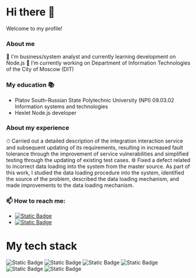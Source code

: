 # Hi there 👋
Welcome to my profile!

### About me
🌱 I'm business/system analyst and currently learning development on Node.js
🔭 I’m currently working on Department of Information Technologies of the City of Moscow (DIT)

### My education 📚
- Platov South-Russian State Polytechnic University (NPI)
    09.03.02 Information systems and technologies
- Hexlet
    Node.js developer

### About my experience
⏱ Carried out a detailed description of the integration interaction service and subsequent updating of its requirements, resulting in increased fault tolerance through the improvement of service vulnerabilities and simplified testing through the updating of existing test cases.
⚙️ Fixed a defect related to incorrect data loading into the system from the master source. As part of this work, I studied the data loading procedure into the system, identified the source of the problem, described the data loading mechanism, and made improvements to the data loading mechanism.

### 📫 How to reach me:
- <a href="https://t.me/Gruzdov_MV"><img alt="Static Badge" src="https://img.shields.io/badge/Telegram-26A5E4?style=flat-square&logo=Telegram"></a>
- <a href="grumark198@gmail.com">![Static Badge](https://img.shields.io/badge/Gmail-EA4335?style=flat-square&logo=gmail&labelColor=white)</a>

# My tech stack
![Static Badge](https://img.shields.io/badge/JAVASCRIPT-f9ee25?style=for-the-badge&logo=javascript&logoColor=black&labelColor=f9ee25&link=https%3A%2F%2Fecma-international.org%2F)
![Static Badge](https://img.shields.io/badge/Node.js-5FA04E?style=flat-square&logo=Node.js&labelColor=black)
![Static Badge](https://img.shields.io/badge/POSTGRESQL-4169E1?style=flat-square&logo=Postgresql&logoColor=white)
![Static Badge](https://img.shields.io/badge/ORACLE-F80000?style=flat-square&logo=Oracle&logoColor=white)
![Static Badge](https://img.shields.io/badge/EXPRESS-000000?style=flat-square&logo=Express)
![Static Badge](https://img.shields.io/badge/NESTJS-E0234E?style=flat-square&logo=NestJS)


<!--
**Mark-Gruzdov/Mark-Gruzdov** is a ✨ _special_ ✨ repository because its `README.md` (this file) appears on your GitHub profile.

Here are some ideas to get you started:

- 🔭 I’m currently working on ...
- 🌱 I’m currently learning ...
- 👯 I’m looking to collaborate on ...
- 🤔 I’m looking for help with ...
- 💬 Ask me about ...
- 📫 How to reach me: ...
- 😄 Pronouns: ...
- ⚡ Fun fact: ...
-->
